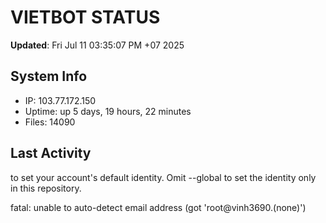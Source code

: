 # VIETBOT STATUS
**Updated**: Fri Jul 11 03:35:07 PM +07 2025

## System Info
- IP: 103.77.172.150
- Uptime: up 5 days, 19 hours, 22 minutes
- Files: 14090

## Last Activity

to set your account's default identity.
Omit --global to set the identity only in this repository.

fatal: unable to auto-detect email address (got 'root@vinh3690.(none)')
